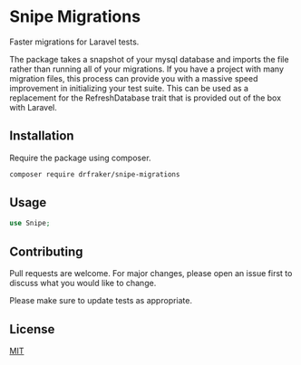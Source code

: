 # Snipe Migrations

Faster migrations for Laravel tests. 

The package takes a snapshot of your mysql database and imports the file rather than running all of your migrations. 
If you have a project with many migration files, this process can provide you with a massive speed improvement in 
initializing your test suite. This can be used as a replacement for the RefreshDatabase trait that is provided out
of the box with Laravel.

## Installation

Require the package using composer.

```bash
composer require drfraker/snipe-migrations
```

## Usage

```php
use Snipe;
```

## Contributing
Pull requests are welcome. For major changes, please open an issue first to discuss what you would like to change.

Please make sure to update tests as appropriate.

## License
[MIT](./LICENSE.md)
